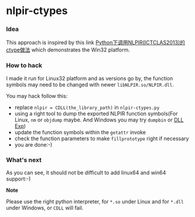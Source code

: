 nlpir-ctypes
============

### Idea
This approach is inspired by this link [Python下调用NLPIR(ICTCLAS2013)的ctype做法](http://ictclas.nlpir.org/newsDetail?DocId=382) which demonstrates the Win32 platform.

### How to hack
I made it run for Linux32 platform and as versions go by, the function symbols may need to be changed with newer `libNLPIR.so/NLPIR.dll`.

You may hack follow this:

*   replace `nlpir = CDLL(the_library_path)` in `nlpir-ctypes.py`
*   using a right tool to dump the exported NLPIR function symbols(For Linux, `nm` or `objdump` maybe. And Windows you may try `dumpbin` or [DLL Exp](http://www.nirsoft.net/utils/dll_export_viewer.html))
*   update the function symbols within the `getattr` invoke
*   check the function parameters to make `fillprototype` right if necessary
*   you are done:-)

### What's next
As you can see, it should not be difficult to add linux64 and win64 support:-)

**Note**

Please use the right python interpreter, for `*.so` under Linux and for `*.dll` under Windows, or `CDLL` will fail.
